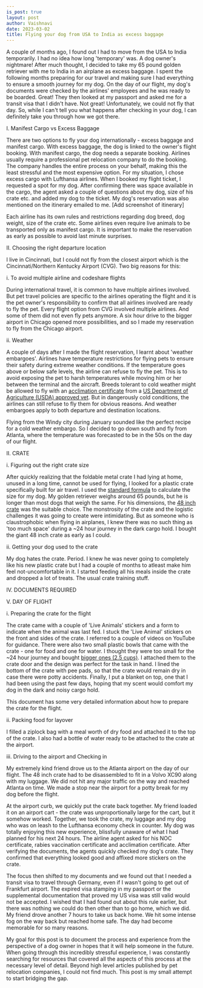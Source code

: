 ```yaml
---
is_post: true
layout: post
author: Vaishnavi
date: 2023-03-02
title: Flying your dog from USA to India as excess baggage
---
```


A couple of months ago, I found out I had to move from the USA to India temporarily. I had no idea how long 'temporary' was. A dog owner's nightmare! After much thought, I decided to take my 65 pound golden retriever with me to India in an airplane as excess baggage. I spent the following months preparing for our travel and making sure I had everything to ensure a smooth journey for my dog. On the day of our flight, my dog's documents were checked by the airlines' employees and he was ready to be boarded. Great! They then looked at my passport and asked me for a transit visa that I didn't have. Not great! Unfortunately, we could not fly that day. So, while I can't tell you what happens after checking in your dog, I can definitely take you through how we got there. 

I. Manifest Cargo vs Excess Baggage

There are two options to fly your dog internationally - excess baggage and manifest cargo. With excess baggage, the dog is linked to the owner's flight booking. With manifest cargo, the dog needs a separate booking. Airlines usually require a professional pet relocation company to do the booking. The company handles the entire process on your behalf, making this the least stressful and the most expensive option. For my situation, I chose excess cargo with Lufthansa airlines. When I booked my flight ticket, I requested a spot for my dog. After confirming there was space available in the cargo, the agent asked a couple of questions about my dog, size of his crate etc. and added my dog to the ticket. My dog's reservation was also mentioned on the itinerary emailed to me.
[Add screenshot of itinerary]

Each airline has its own rules and restrictions regarding dog breed, dog weight, size of the crate etc. Some airlines even require live animals to be transported only as manifest cargo. It is important to make the reservation as early as possible to avoid last minute surprises.
 

II. Choosing the right departure location

I live in Cincinnati, but I could not fly from the closest airport which is the Cincinnati/Northern Kentucky Airport (CVG). Two big reasons for this: 

i. To avoid multiple airline and codeshare flights

During international travel, it is common to have multiple airlines involved. But pet travel policies are specific to the airlines operating the flight and it is the pet owner's responsibility to confirm that all airlines involved are ready to fly the pet. Every flight option from CVG involved multiple airlines. And some of them did not even fly pets anymore. A six hour drive to the bigger airport in Chicago opened more possibilities, and so I made my reservation to fly from the Chicago airport. 

ii. Weather

A couple of days after I made the flight reservation, I learnt about 'weather embargoes'. Airlines have temperature restrictions for flying pets to ensure their safety during extreme weather conditions. If the temperature goes above or below safe levels, the airline can refuse to fly the pet. This is to avoid exposing the pet to harsh temperatures while moving him or her between the terminal and the aircraft. Breeds tolerant to cold weather might be allowed to fly with an [acclimation certificate](https://www.avma.org/resources-tools/avma-policies/acclimation-certificatesstatements) from a [US Department of Agriculture (USDA) approved vet](https://vsapps.aphis.usda.gov/vsps/public/VetSearch.do). But in dangerously cold conditions, the airlines can still refuse to fly them for obvious reasons. And weather embargoes apply to both departure and destination locations.

Flying from the Windy city during January sounded like the perfect recipe for a cold weather embargo. So I decided to go down south and fly from Atlanta, where the temperature was forecasted to be in the 50s on the day of our flight.  

 
II. CRATE

i. Figuring out the right crate size

After quickly realizing that the foldable metal crate I had lying at home, unused in a long time, cannot be used for flying, I looked for a plastic crate specifically built for air travel. I used the [standard formula](https://www.iata.org/contentassets/b0016da92c86449f850fe9560827bbea/pet-container-requirements.pdf) to calculate the size for my dog. My golden retriever weighs around 65 pounds, but he is longer than most dogs that weigh the same. For his dimensions, the [48 inch crate](https://www.petmate.com/petmate-sky-kennel/product/PM09) was the suitable choice. The monstrosity of the crate and the logistic challenges it was going to create were intimidating. But as someone who is claustrophobic when flying in airplanes, I knew there was no such thing as 'too much space' during a ~24 hour journey in the dark cargo hold. I bought the giant 48 inch crate as early as I could.    

ii. Getting your dog used to the crate

My dog hates the crate. Period. I knew he was never going to completely like his new plastic crate but I had a couple of months to atleast make him feel not-uncomfortable in it. I started feeding all his meals inside the crate and dropped a lot of treats. The usual crate training stuff. 


IV. DOCUMENTS REQUIRED


V. DAY OF FLIGHT

i. Preparing the crate for the flight 

The crate came with a couple of 'Live Animals' stickers and a form to indicate when the animal was last fed. I stuck the 'Live Animal' stickers on the front and sides of the crate. I referred to a couple of videos on YouTube for guidance. There were also two small plastic bowls that came with the crate - one for food and one for water. I thought they were too small for the ~24 hour journey and bought [bigger ones (2.5 cups)](https://www.petsmart.com/dog/bowls-and-feeders/top-paw-crate-crock-feeding-bowl-51192.html?cgid=100402&fmethod=Browse). I attached them to the crate door and the design was perfect for the task in hand. I lined the bottom of the crate with pee pads, so that the crate would remain dry in case there were potty accidents. Finally, I put a blanket on top, one that I had been using the past few days, hoping that my scent would comfort my dog in the dark and noisy cargo hold.

This document has some very detailed information about how to prepare the crate for the flight.

ii. Packing food for layover

I filled a ziplock bag with a meal worth of dry food and attached it to the top of the crate. I also had a bottle of water ready to be attached to the crate at the airport.

iii. Driving to the airport and Checking in

My extremely kind friend drove us to the Atlanta airport on the day of our flight. The 48 inch crate had to be disassembled to fit in a Volvo XC90 along with my luggage. We did not hit any major traffic on the way and reached Atlanta on time. We made a stop near the airport for a potty break for my dog before the flight. 

At the airport curb, we quickly put the crate back together. My friend loaded it on an airport cart - the crate was unproportionally large for the cart, but it somehow worked. Together, we took the crate, my luggage and my dog who was on leash to the Lufthansa economy check in counter. My dog was totally enjoying this new experience, blissfully unaware of what I had planned for his next 24 hours. The airline agent asked for his NOC certificate, rabies vaccination certificate and acclimation certificate. After verifying the documents, the agents quickly checked my dog's crate. They confirmed that everything looked good and affixed more stickers on the crate.  

The focus then shifted to my documents and we found out that I needed a transit visa to travel through Germany, even if I wasn't going to get out of Frankfurt airport. The expired visa stamping in my passport or the supplemental documentation that proved my US visa was still valid would not be accepted. I wished that I had found out about this rule earlier, but there was nothing we could do then other than to go home, which we did. My friend drove another 7 hours to take us back home. We hit some intense fog on the way back but reached home safe. The day had become memorable for so many reasons.


My goal for this post is to document the process and experience from the perspective of a dog owner in hopes that it will help someone in the future. When going through this incredibly stressful experience, I was constantly searching for resources that covered all the aspects of this process at the necessary level of detail. Beyond high level articles published by pet relocation companies, I could not find much. This post is my small attempt to start bridging the gap.  





